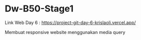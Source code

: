 # Dw-B50-Stage1
Link Web Day 6 : https://project-git-day-6-krislaoli.vercel.app/

Membuat responsive website menggunakan media query
